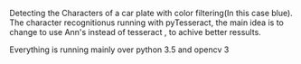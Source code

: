 Detecting the Characters of a car plate with color filtering(In this case blue). The character recognitionus running with pyTesseract, the main idea is to change to use Ann's instead of tesseract , to achive better ressults.

Everything is running mainly over python 3.5 and opencv 3
